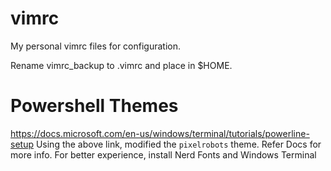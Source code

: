 # vimrc
My personal vimrc files for configuration.

Rename vimrc_backup to .vimrc and place in $HOME.

# Powershell Themes
https://docs.microsoft.com/en-us/windows/terminal/tutorials/powerline-setup
Using the above link, modified the `pixelrobots` theme. Refer Docs for more info.
For better experience, install Nerd Fonts and Windows Terminal
